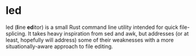 # led

led \(**l**ine **ed**itor\) is a small Rust command line utility intended for quick file-splicing. It takes heavy inspiration from sed and awk, but addresses (or at least, hopefully will address) some of their weaknesses with a more situationally-aware approach to file editing.
